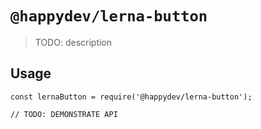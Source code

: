 # `@happydev/lerna-button`

> TODO: description

## Usage

```
const lernaButton = require('@happydev/lerna-button');

// TODO: DEMONSTRATE API
```
